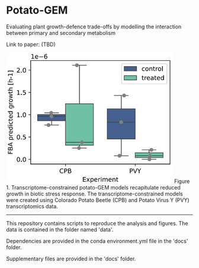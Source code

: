 # Potato-GEM
Evaluating plant growth-defence trade-offs by modelling the interaction between primary and secondary metabolism

Link to paper: (TBD)

<img src=https://github.com/NIB-SI/Potato-GEM/blob/main/docs/Fig_5e.png alt="drawing" width="450"> 
Figure 1. Transcriptome-constrained potato-GEM models recapitulate reduced growth in biotic stress response. The transcriptome-constrained models were created using Colorado Potato Beetle (CPB) and Potato Virus Y (PVY) transcriptomics data.

---------------
This repository contains scripts to reproduce the analysis and figures. The data is contained in the folder named 'data'. 

Dependencies are provided in the conda environment.yml file in the 'docs' folder. 

Supplementary files are provided in the 'docs' folder.
